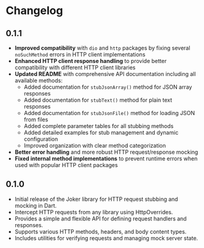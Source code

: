 # Changelog

## 0.1.1

- **Improved compatibility** with `dio` and `http` packages by fixing several `noSuchMethod` errors in HTTP client implementations
- **Enhanced HTTP client response handling** to provide better compatibility with different HTTP client libraries
- **Updated README** with comprehensive API documentation including all available methods:
  - Added documentation for `stubJsonArray()` method for JSON array responses
  - Added documentation for `stubText()` method for plain text responses  
  - Added documentation for `stubJsonFile()` method for loading JSON from files
  - Added complete parameter tables for all stubbing methods
  - Added detailed examples for stub management and dynamic configuration
  - Improved organization with clear method categorization
- **Better error handling** and more robust HTTP request/response mocking
- **Fixed internal method implementations** to prevent runtime errors when used with popular HTTP client packages

## 0.1.0

- Initial release of the Joker library for HTTP request stubbing and mocking in Dart.
- Intercept HTTP requests from any library using HttpOverrides.
- Provides a simple and flexible API for defining request handlers and responses.
- Supports various HTTP methods, headers, and body content types.
- Includes utilities for verifying requests and managing mock server state.

